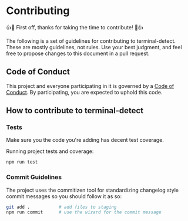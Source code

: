 # Contributing

:+1::tada: First off, thanks for taking the time to contribute! :tada::+1:

The following is a set of guidelines for contributing to terminal-detect.
These are mostly guidelines, not rules. Use your best judgment, and feel free to propose changes to this document in a pull request.

## Code of Conduct

This project and everyone participating in it is governed by a [Code of Conduct](./CODE_OF_CONDUCT.md). By participating, you are expected to uphold this code.

## How to contribute to terminal-detect

<!-- TODO -->

### Tests

Make sure you the code you're adding has decent test coverage.

Running project tests and coverage:

```bash
npm run test
```

### Commit Guidelines

The project uses the commitizen tool for standardizing changelog style commit
messages so you should follow it as so:

```bash
git add .           # add files to staging
npm run commit      # use the wizard for the commit message
```
